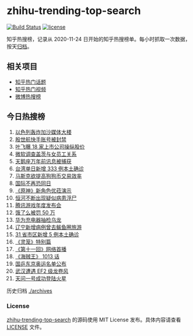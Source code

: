 # zhihu-trending-top-search

[![Build Status](https://github.com/justjavac/zhihu-trending-top-search/workflows/ci/badge.svg?branch=main)](https://github.com/justjavac/zhihu-trending-top-search/actions)
[![license](https://img.shields.io/github/license/justjavac/zhihu-trending-top-search)](https://github.com/justjavac/zhihu-trending-top-search/blob/main/LICENSE)

知乎热搜榜，记录从 2020-11-24 日开始的知乎热搜榜单。每小时抓取一次数据，按天[归档](./archives)。

## 相关项目

- [知乎热门话题](https://github.com/justjavac/zhihu-trending-hot-questions)
- [知乎热门视频](https://github.com/justjavac/zhihu-trending-hot-video)
- [微博热搜榜](https://github.com/justjavac/weibo-trending-hot-search)

## 今日热搜榜

<!-- BEGIN -->
<!-- 最后更新时间 Mon May 17 2021 20:10:04 GMT+0800 (China Standard Time) -->

1. [以色列轰炸加沙媒体大楼](https://www.zhihu.com/search?q=以色列)
2. [殷世航快手账号被封禁](https://www.zhihu.com/search?q=殷世航)
3. [叶飞曝 18 家上市公司操纵股价](https://www.zhihu.com/search?q=叶飞)
4. [微软调查盖茨与女员工关系](https://www.zhihu.com/search?q=比尔盖茨)
5. [天鹅座万年前讯息被捕获](https://www.zhihu.com/search?q=天鹅座)
6. [台湾单日新增 333 例本土确诊](https://www.zhihu.com/search?q=台湾疫情)
7. [马斯克欲提高狗狗币交易效率](https://www.zhihu.com/search?q=马斯克)
8. [国际不再恐同日](https://www.zhihu.com/search?q=国际不再恐同日)
9. [《原神》新角色优菈演示](https://www.zhihu.com/search?q=原神)
10. [恒河不断出现疑似病患浮尸](https://www.zhihu.com/search?q=恒河)
11. [腾讯游戏年度发布会](https://www.zhihu.com/search?q=腾讯游戏)
12. [饿了么被罚 50 万](https://www.zhihu.com/search?q=饿了么)
13. [华为充电器抽检乌龙](https://www.zhihu.com/search?q=华为充电器)
14. [辽宁新增病例曾去鲅鱼圈旅游](https://www.zhihu.com/search?q=辽宁新增)
15. [31 省市区新增 5 例本土确诊](https://www.zhihu.com/search?q=31省市区新增)
16. [《灵笼》特别篇](https://www.zhihu.com/search?q=灵笼)
17. [《第十一回》网络首播](https://www.zhihu.com/search?q=第十一回)
18. [《海贼王》 1013 话](https://www.zhihu.com/search?q=海贼王)
19. [国乒东京奥运名单公布](https://www.zhihu.com/search?q=国乒奥运名单)
20. [武汉遭遇 EF2 级龙卷风](https://www.zhihu.com/search?q=武汉龙卷风)
21. [天问一号成功登陆火星](https://www.zhihu.com/search?q=天问一号)

<!-- END -->

历史归档 [./archives](./archives)

### License

[zhihu-trending-top-search](https://github.com/justjavac/zhihu-trending-top-search)
的源码使用 MIT License 发布。具体内容请查看 [LICENSE](./LICENSE) 文件。
